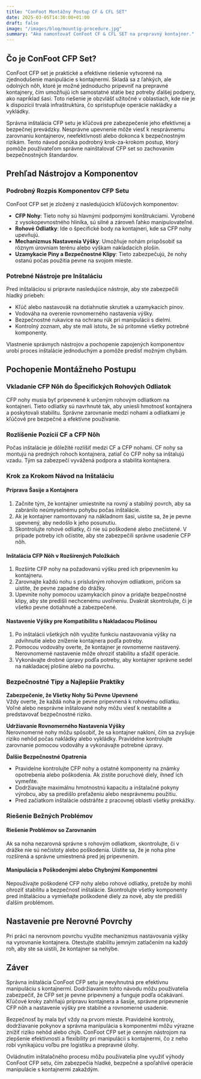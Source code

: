 ```yaml
---
title: "ConFoot Montážny Postup CF & CFL SET"
date: 2025-03-05T14:30:00+01:00
draft: false
image: "/images/blog/mountig-procedure.jpg"
summary: "Ako namontovať ConFoot CF & CFL SET na prepravný kontajner."
---
```


## Čo je ConFoot CFP Set?  
ConFoot CFP set je praktické a efektívne riešenie vytvorené na zjednodušenie manipulácie s kontajnermi. Skladá sa z ľahkých, ale odolných nôh, ktoré je možné jednoducho pripevniť na prepravné kontajnery, čím umožňujú ich samostatné státie bez potreby ďalšej podpery, ako napríklad šasi. Toto riešenie je obzvlášť užitočné v oblastiach, kde nie je k dispozícii trvalá infraštruktúra, čo sprístupňuje operácie nakládky a vykládky.

Správna inštalácia CFP setu je kľúčová pre zabezpečenie jeho efektívnej a bezpečnej prevádzky. Nesprávne upevnenie môže viesť k nesprávnemu zarovnaniu kontajnerov, neefektívnosti alebo dokonca k bezpečnostným rizikám. Tento návod ponúka podrobný krok-za-krokom postup, ktorý pomôže používateľom správne nainštalovať CFP set so zachovaním bezpečnostných štandardov.

## Prehľad Nástrojov a Komponentov

### Podrobný Rozpis Komponentov CFP Setu  
ConFoot CFP set je zložený z nasledujúcich kľúčových komponentov:  
- **CFP Nohy**: Tieto nohy sú hlavnými podpornými konštrukciami. Vyrobené z vysokopevnostného hliníka, sú silné a zároveň ľahko manipulovateľné.  
- **Rohové Odliatky**: Ide o špecifické body na kontajneri, kde sa CFP nohy upevňujú.  
- **Mechanizmus Nastavenia Výšky**: Umožňuje nohám prispôsobiť sa rôznym úrovniam terénu alebo výškam nakladacích plošín.  
- **Uzamykacie Piny a Bezpečnostné Klipy**: Tieto zabezpečujú, že nohy ostanú počas použitia pevne na svojom mieste.

### Potrebné Nástroje pre Inštaláciu  
Pred inštaláciou si pripravte nasledujúce nástroje, aby ste zabezpečili hladký priebeh:  
- Kľúč alebo nastavovák na dotiahnutie skrutiek a uzamykacích pinov.  
- Vodováha na overenie rovnomerného nastavenia výšky.  
- Bezpečnostné rukavice na ochranu rúk pri manipulácii s dielmi.  
- Kontrolný zoznam, aby ste mali istotu, že sú prítomné všetky potrebné komponenty.

Vlastnenie správnych nástrojov a pochopenie zapojených komponentov urobí proces inštalácie jednoduchým a pomôže predísť možným chybám.

## Pochopenie Montážneho Postupu

### Vkladanie CFP Nôh do Špecifických Rohových Odliatok  
CFP nohy musia byť pripevnené k určeným rohovým odliatkom na kontajneri. Tieto odliatky sú navrhnuté tak, aby uniesli hmotnosť kontajnera a poskytovali stabilitu. Správne zarovnanie medzi nohami a odliatkami je kľúčové pre bezpečné a efektívne používanie.

### Rozlíšenie Pozícií CF a CFP Nôh  
Počas inštalácie je dôležité rozlíšiť medzi CF a CFP nohami. CF nohy sa montujú na predných rohoch kontajnera, zatiaľ čo CFP nohy sa inštalujú vzadu. Tým sa zabezpečí vyvážená podpora a stabilita kontajnera.

### Krok za Krokom Návod na Inštaláciu

#### Príprava Šasije a Kontajnera  
1. Začnite tým, že kontajner umiestnite na rovný a stabilný povrch, aby sa zabránilo neúmyselnému pohybu počas inštalácie.  
2. Ak je kontajner namontovaný na nákladnom šasi, uistite sa, že je pevne upevnený, aby nedošlo k jeho posunutiu.  
3. Skontrolujte rohové odliatky, či nie sú poškodené alebo znečistené. V prípade potreby ich očistite, aby ste zabezpečili správne usadenie CFP nôh.

#### Inštalácia CFP Nôh v Rozšírených Položkách  
1. Rozšírte CFP nohy na požadovanú výšku pred ich pripevnením ku kontajneru.  
2. Zarovnajte každú nohu s príslušným rohovým odliatkom, pričom sa uistite, že pevne zapadne do drážky.  
3. Upevnite nohy pomocou uzamykacích pinov a pridajte bezpečnostné klipy, aby ste predišli nechcenému uvoľneniu. Dvakrát skontrolujte, či je všetko pevne dotiahnuté a zabezpečené.

#### Nastavenie Výšky pre Kompatibilitu s Nakladacou Plošinou  
1. Po inštalácii všetkých nôh využite funkciu nastavovania výšky na zdvihnutie alebo zníženie kontajnera podľa potreby.  
2. Pomocou vodováhy overte, že kontajner je rovnomerne nastavený. Nerovnomerné nastavenie môže ohroziť stabilitu a sťažiť operácie.  
3. Vykonávajte drobné úpravy podľa potreby, aby kontajner správne sedel na nakladacej plošine alebo na povrchu.

### Bezpečnostné Tipy a Najlepšie Praktiky

**Zabezpečenie, že Všetky Nohy Sú Pevne Upevnené**  
Vždy overte, že každá noha je pevne pripevnená k rohovému odliatku. Voľné alebo nesprávne inštalované nohy môžu viesť k nestabilite a predstavovať bezpečnostné riziko.

**Udržiavanie Rovnomerného Nastavenia Výšky**  
Nerovnomerné nohy môžu spôsobiť, že sa kontajner nakloní, čím sa zvyšuje riziko nehôd počas nakládky alebo vykládky. Pravidelne kontrolujte zarovnanie pomocou vodováhy a vykonávajte potrebné úpravy.

**Ďalšie Bezpečnostné Opatrenia**  
- Pravidelne kontrolujte CFP nohy a ostatné komponenty na známky opotrebenia alebo poškodenia. Ak zistíte poruchové diely, ihneď ich vymeňte.  
- Dodržiavajte maximálnu hmotnostnú kapacitu a inštalačné pokyny výrobcu, aby sa predišlo preťaženiu alebo nesprávnemu použitiu.  
- Pred začiatkom inštalácie odstráňte z pracovnej oblasti všetky prekážky.

### Riešenie Bežných Problémov

#### Riešenie Problémov so Zarovnaním  
Ak sa noha nezarovná správne s rohovým odliatkom, skontrolujte, či v drážke nie sú nečistoty alebo poškodenia. Uistite sa, že je noha plne rozšírená a správne umiestnená pred jej pripevnením.

#### Manipulácia s Poškodenými alebo Chybnými Komponentmi  
Nepoužívajte poškodené CFP nohy alebo rohové odliatky, pretože by mohli ohroziť stabilitu a bezpečnosť inštalácie. Skontrolujte všetky komponenty pred inštaláciou a vymieňajte poškodené diely za nové, aby ste predišli ďalším problémom.

## Nastavenie pre Nerovné Povrchy  
Pri práci na nerovnom povrchu využite mechanizmus nastavovania výšky na vyrovnanie kontajnera. Otestujte stabilitu jemným zatlačením na každý roh, aby ste sa uistili, že kontajner sa nehýbe.

## Záver  

Správna inštalácia ConFoot CFP setu je nevyhnutná pre efektívnu manipuláciu s kontajnermi. Dodržiavaním tohto návodu môžu používatelia zabezpečiť, že CFP set je pevne pripevnený a funguje podľa očakávaní. Kľúčové kroky zahŕňajú prípravu kontajnera a šasije, správne pripevnenie CFP nôh a nastavenie výšky pre stabilné a rovnomerné usadenie.

Bezpečnosť by mala byť vždy na prvom mieste. Pravidelné kontroly, dodržiavanie pokynov a správna manipulácia s komponentmi môžu výrazne znížiť riziko nehôd alebo chýb. ConFoot CFP set je cenným nástrojom na zlepšenie efektívnosti a flexibility pri manipulácii s kontajnermi, čo z neho robí vynikajúcu voľbu pre logistiku a prepravné úlohy.

Ovládnutím inštalačného procesu môžu používatelia plne využiť výhody ConFoot CFP setu, čím zabezpečia hladké, bezpečné a spoľahlivé operácie manipulácie s kontajnermi zakaždým.